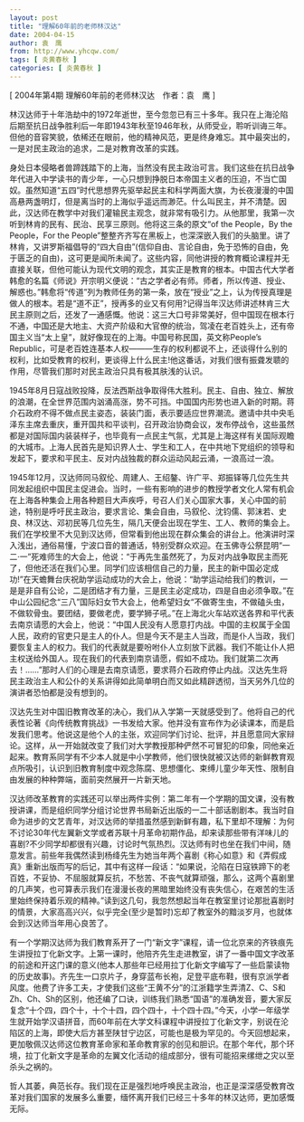 ```yaml
---
layout: post
title: "理解60年前的老师林汉达"
date: 2004-04-15
author: 袁　鹰
from: http://www.yhcqw.com/
tags: [ 炎黄春秋 ]
categories: [ 炎黄春秋 ]
---
```



[ 2004年第4期 理解60年前的老师林汉达　作者：袁　鹰 ]


林汉达师于十年浩劫中的1972年逝世，至今忽忽已有三十多年。我只在上海沦陷后期至抗日战争胜利后一年即1943年秋至1946年秋，从师受业，聆听训诲三年。但他的音容笑貌，依稀还在眼前，他的精神风范，更是终身难忘。其中最突出的，一是对民主政治的追求，二是对教育改革的实践。


身处日本侵略者兽蹄践踏下的上海，当然没有民主政治可言。我们这些在抗日战争年代进入中学读书的青少年，一心只想到挣脱日本帝国主义者的压迫，不当亡国奴。虽然知道“五四”时代思想界先驱举起民主和科学两面大旗，为长夜漫漫的中国高悬两盏明灯，但是离当时的上海似乎遥远而渺茫。什么叫民主，并不清楚。因此，汉达师在教学中对我们灌输民主观念，就非常有吸引力。从他那里，我第一次听到林肯的民有、民治、民享三原则。他将这三条的原文“of 
the People，By the People，For the 
People”整整齐齐写在黑板上，也深深嵌入我们的头脑里。讲了林肯，又讲罗斯福倡导的“四大自由”(信仰自由、言论自由，免于恐怖的自由，免于匮乏的自由)，这可更是闻所未闻了。这些内容，同他讲授的教育概论课程并无直接关联，但他可能认为现代文明的观念，其实正是教育的根本。中国古代大学者韩愈的名篇《师说》开宗明义便说：“古之学者必有师。师者，所以传道、授业、解惑也。”韩愈将“传道”列为教师任务的第一条，放在“授业”之上，认为传授真理是做人的根本。若是“道不正”，授再多的业又有何用?记得当年汉达师讲述林肯三大民主原则之后，还发了一通感慨。他说：这三大口号非常美好，但中国现在根本行不通，中国还是大地主、大资产阶级和大官僚的统治，驾凌在老百姓头上，还有帝国主义当“太上皇”，就好像现在的上海。中国号称民国，英文称People’s 
Republic，可是老百姓连基本人权———生存的权利都说不上，还谈得什么别的权利，比如受教育的权利，更谈得上什么民主!他这番话，对我们很有振聋发聩的作用，尽管我们那时对民主政治只具有极其肤浅的认识。


1945年8月日寇战败投降，反法西斯战争取得伟大胜利。民主、自由、独立、解放的浪潮，在全世界范围内汹涌高涨，势不可挡。中国国内形势也进入新的时期。蒋介石政府不得不做点民主姿态，装装门面，表示要适应世界潮流。邀请中共中央毛泽东主席去重庆，重开国共和平谈判，召开政治协商会议，发布停战令，这些虽然都是对国际国内装装样子，也毕竟有一点民主气氛，尤其是上海这样有关国际观瞻的大城市。上海人民首先是知识界人士、学生和工人，在中共地下党组织的领导和发起下，要求和平民主、反对内战独裁的群众运动风起云涌，一浪高过一浪。


1945年12月，汉达师同马叙伦、周建人、王绍鏊、许广平、郑振铎等几位先生共同发起组织中国民主促进会。当时，一些有影响的进步的教授学者文化人常有机会在上海各种集会上用各种题目大声疾呼，号召人们关心国家大事，关心中国的前途，特别是呼吁民主政治，要求言论、集会自由，马叙伦、沈钧儒、郭沫若、史良、林汉达、邓初民等几位先生，隔几天便会出现在学生、工人、教师的集会上。我们在学校里不大见到汉达师，但常看到他出现在群众集会的讲台上。他演讲时深入浅出，通俗易懂，宁波口音的普通话，特别受群众欢迎。在玉佛寺公祭昆明“一二·一”死难师生的大会上，他说：“于再先生虽然死了，为反对内战争取民主而死了，但他还活在我们心里。同学们应该相信自己的力量，民主的新中国必定成功!”在天蟾舞台庆祝助学运动成功的大会上，他说：“助学运动给我们的教训，一是是非自有公论，二是团结才有力量，三是民主必定成功，四是自由必须争取。”在中山公园纪念“三八”国际妇女节大会上，他希望妇女“不做寄生虫，不做磕头虫，不做软骨虫。要团结，要做老虎，要学狮子吼。”在上海北火车站欢送各界和平代表去南京请愿的大会上，他说：“中国人民没有人愿意打内战。中国的主权属于全国人民，政府的官吏只是主人的仆人。但是今天不是主人当政，而是仆人当政，我们要恢复主人的权力。我们的代表就是要吩咐仆人立刻放下武器。我们不能让仆人把主权送给外国人。现在我们的代表到南京请愿，假如不成功。我们就第二次再去！……”那时人们的心理是去南京请愿，要求蒋介石政府停止内战。汉达先生将民主政治主人和公仆的关系讲得如此简单明白而又如此精辟透彻，当天另外几位的演讲者恐怕都是没有想到的。


汉达先生对中国旧教育改革的决心，我们从入学第一天就感受到了。他将自己的代表性论著《向传统教育挑战》一书发给大家。他并没有宣布作为必读课本，而是启发我们思考。他说这是他个人的主张，欢迎同学们讨论、批评，并且愿意同大家辩论。这样，从一开始就改变了我们对大学教授那种俨然不可冒犯的印象，同他亲近起来。教育系同学有不少本人就是中小学教师，他们很快就被汉达师的新鲜教育观点所吸引，认识到旧教育制度中观念陈腐、思想僵化、束缚儿童少年天性、限制自由发展的种种弊端，面前突然展开一片新天地。


汉达师改革教育的实践还可以举出两件实例：第二年有一个学期的国文课，没有教授讲课，而是组织同学分组讨论世界书局新近出版的一二十部话剧剧本。我当时自命为进步的文艺青年，对汉达师的举措虽然感到新鲜有趣，私下里却不理解：为何不讨论30年代左翼新文学或者苏联十月革命初期作品，却来读那些带有洋味儿的喜剧?不少同学却都很有兴趣，讨论时气氛热烈。汉达师有时也坐在我们中间，随意发言。前些年我偶然读到杨绛先生为她当年两个喜剧《称心如意》和《弄假成真》重新出版而写的后记，其中有这样一段话：“如果说，沦陷在日寇铁蹄下的老百姓，不妥协、不屈服就算反抗，不愁苦、不丧气就算顽强，那么，这两个喜剧里的几声笑，也可算表示我们在漫漫长夜的黑暗里始终没有丧失信心，在艰苦的生活里始终保持着乐观的精神。”读到这几句，我忽然想起当年在教室里讨论那批喜剧时的情景，大家高高兴兴，似乎完全(至少是暂时)忘却了教室外的黯淡岁月，也就体会到汉达师当年用心良苦了。


有一个学期汉达师为我们教育系开了一门“新文字”课程，请一位北京来的齐铁痕先生讲授拉丁化新文字。上第一课时，他陪齐先生走进教室，讲了一番中国文字改革的前途和开这门课的意义(他本人那些年已经用拉丁化新文字编写了一些启蒙读物的历史故事)。齐先生一口京片子，身穿蓝布长袍，足登平底布鞋，很有京派学者风度。他费了许多工夫，才使我们这些“王黄不分”的江浙籍学生弄清Z、C、S和Zh、Ch、Sh的区别，他还编了口诀，训练我们熟悉“国语”的准确发音，要大家反复念“十个四，四个十，十个十四，四个四十，十个四十四。”今天，小学一年级学生就开始学汉语拼音，而60年前在大学文科课程中讲授拉丁化新文字，别说在沦陷区的上海，即使大后方甚至陕甘宁边区，可能也是极为罕见的。今天回想起来，更加敬佩汉达师这位教育革命家和革命教育家的创见和胆识。在那个年代，那个环境，拉丁化新文字是革命的左翼文化活动的组成部分，很有可能招来缧绁之灾以至杀头之祸的。

哲人其萎，典范长存。我们现在正是强烈地呼唤民主政治，也正是深深感受教育改革对我们国家的发展多么重要，缅怀离开我们已经三十多年的林汉达师，更加感慨无际。


